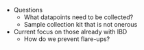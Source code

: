 - Questions
  - What datapoints need to be collected?
  - Sample collection kit that is not onerous
- Current focus on those already with IBD
  - How do we prevent flare-ups?
